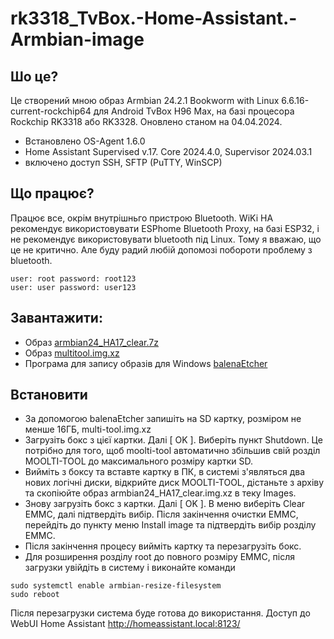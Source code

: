 # rk3318_TvBox.-Home-Assistant.-Armbian-image
## Шо це?
Це створений мною образ Armbian 24.2.1 Bookworm with Linux 6.6.16-current-rockchip64 для Android TvBox H96 Max, на базі процесора Rockchip RK3318 або RK3328.
Оновлено станом на 04.04.2024.
- Встановлено OS-Agent 1.6.0
- Home Assistant Supervised v.17. Core 2024.4.0, Supervisor 2024.03.1
- включено доступ SSH, SFTP (PuTTY, WinSCP)
  
## Що працює?
Працює все, окрім внутрішньго пристрою Bluetooth. WiKi HA рекомендує використовувати ESPhome Bluetooth Proxy, на базі ESP32, і не рекомендує використовувати bluetooth під Linux. Тому я вважаю, що це не критично. Але буду радий любій допомозі побороти проблему з bluetooth.
```
user: root password: root123
user: user password: user123
```

## Завантажити: 
- Образ [armbian24_HA17_clear.7z](https://drive.google.com/file/d/1P3Tawogn7n4Tp01omC8F4UDEiAlUChNZ/view?usp=sharing)
- Образ [multitool.img.xz](https://drive.google.com/file/d/1uRYtn_xQ4WmM7CCYy34FkDKEzsRG75Bz/view?usp=sharing)
- Програма для запису образів для Windows [balenaEtcher](https://etcher.balena.io/)

## Встановити
- За допомогою balenaEtcher запишіть на SD картку, розміром не менше 16ГБ, multi-tool.img.xz
- Загрузіть бокс з цієї картки. Далі [ OK ]. Виберіть пункт Shutdown. Це потрібно для того, щоб moolti-tool автоматично збільшив свій розділ MOOLTI-TOOL до максимального розміру картки SD.
- Вийміть з боксу та вставте картку в ПК, в системі з'являться два нових логічні диски, відкрийте диск MOOLTI-TOOL, дістаньте з архіву та скопіюйте образ armbian24_HA17_clear.img.xz в теку Images. 
- Знову загрузіть бокс з картки. Далі [ OK ]. В меню виберіть Clear EMMC, далі підтвердіть вибір. Після закінчення очистки EMMC, перейдіть до пункту меню Install image та підтвердіть вибір розділу EMMC. 
- Після закінчення процесу вийміть картку та перезагрузіть бокс.
- Для розширення розділу root до повного розміру EMMC, після загрузки увійдіть в систему і виконайте команди
```
sudo systemctl enable armbian-resize-filesystem
sudo reboot
```
Після перезагрузки система буде готова до використання.
Доступ до WebUI Home Assistant http://homeassistant.local:8123/

